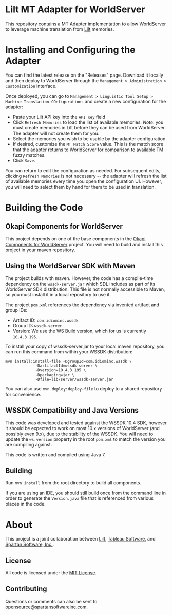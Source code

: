 Lilt MT Adapter for WorldServer
===============================

This repository contains a MT Adapter implementation to allow WorldServer
to leverage machine translation from [Lilt](https://lilt.com) memories.

Installing and Configuring the Adapter
======================================
You can find the latest release on the "Releases" page.  Download it locally and
then deploy to WorldServer through the `Management > Administration > Customization` 
interface.

Once deployed, you can go to 
`Management > Linguistic Tool Setup > Machine Translation COnfigurations` and create
a new configuration for the adapter:

* Paste your Lilt API key into the `API Key` field
* Click `Refresh Memories` to load the list of available memories. *Note*: you
  must create memories in Lilt before they can be used from WorldServer. The
  adapter will not create them for you.
* Select the memories you wish to be usable by the adapter configuration.
* If desired, customize the `MT Match Score` value. This is the match score
  that the adapter returns to WorldServer for comparison to available TM fuzzy matches.
* Click `Save`.

You can return to edit the configuration as needed. For subsequent edits,
clicking `Refresh Memories` is not necessary -- the adapter will refresh the
list of available memories every time you open the configuration UI. However,
you will need to select them by hand for them to be used in translation.

Building the Code
=================

Okapi Components for WorldServer
--------------------------------
This project depends on one of the base components in the 
[Okapi Components for WorldServer](https://github.com/spartansw/okapi-worldserver-components)
project.  You will need to build and install this project in your maven repository.

Using the WorldServer SDK with Maven
------------------------------------
The project builds with maven.  However, the code has a compile-time dependency
on the `wssdk-server.jar` which SDL includes as part of its WorldServer
SDK distribution.  This file is not normally accessible to Maven, so you
must install it in a local repository to use it.

The project `pom.xml` references the dependency via invented artifact
and group IDs:

* Artifact ID: `com.idiominc.wssdk`
* Group ID: `wssdk-server`
* Version: We use the WS Build version, which for us is currently `10.4.3.195`. 

To install your copy of wssdk-server.jar to your local maven repository, you
can run this command from within your WSSDK distribution:

    mvn install:install-file -DgroupId=com.idiominc.wssdk \
                 -DartifactId=wssdk-server \
                 -Dversion=10.4.3.195 \
                 -Dpackaging=jar \
                 -Dfile=lib/server/wssdk-server.jar 

You can also use `mvn deploy:deploy-file` to deploy to a shared repository
for convenience.

WSSDK Compatibility and Java Versions
-------------------------------------
This code was developed and tested against the WSSDK 10.4 SDK, however it
should be expected to work on most 10.x versions of WorldServer (and possibly
even 9.x), due to the stability of the WSSDK.  You will need to update the
`ws.version` property in the root `pom.xml` to match the version you are
compiling against.

This code is written and compiled using Java 7.

Building
--------
Run `mvn install` from the root directory to build all components.

If you are using an IDE, you should still build once from the command line
in order to generate the `Version.java` file that is referenced from various
places in the code.

About
=====
This project is a joint collaboration between [Lilt](https://lilt.com), [Tableau Software](https://www.tableau.com/), and [Spartan Software, Inc.](https://spartansoftwareinc.com).

License
-------
All code is licensed under the 
[MIT License](https://opensource.org/licenses/MIT).

Contributing
------------

Questions or comments can also be sent to [opensource@spartansoftwareinc.com](mailto:opensource@spartansoftwareinc.com).
